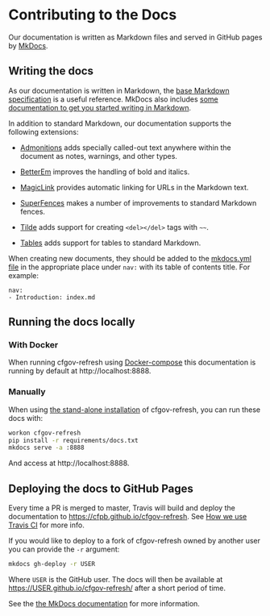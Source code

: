 # Contributing to the Docs

Our documentation is written as Markdown files and served in GitHub pages
by [MkDocs](https://www.mkdocs.org/).

## Writing the docs

As our documentation is written in Markdown, 
the [base Markdown specification](https://daringfireball.net/projects/markdown/) 
is a useful reference. MkDocs also includes 
[some documentation to get you started writing in Markdown](https://www.mkdocs.org/user-guide/writing-your-docs/#writing-with-markdown).

In addition to standard Markdown, our documentation supports the following extensions:

- [Admonitions](https://python-markdown.github.io/extensions/admonition/)
    adds specially called-out text anywhere within the document 
    as notes, warnings, and other types.

- [BetterEm](https://facelessuser.github.io/pymdown-extensions/extensions/betterem/) 
    improves the handling of bold and italics.

- [MagicLink](https://facelessuser.github.io/pymdown-extensions/extensions/magiclink/) 
    provides automatic linking for URLs in the Markdown text.

- [SuperFences](https://facelessuser.github.io/pymdown-extensions/extensions/superfences/)
    makes a number of improvements to standard Markdown fences.

- [Tilde](https://facelessuser.github.io/pymdown-extensions/extensions/tilde/) 
    adds support for creating `<del></del>` tags with `~~`.

- [Tables](https://python-markdown.github.io/extensions/tables/)
    adds support for tables to standard Markdown.

When creating new documents, they should be added to the 
[mkdocs.yml file](https://github.com/cfpb/cfgov-refresh/blob/master/mkdocs.yml) 
in the appropriate place under `nav:` with its table of contents title. 
For example:

```
nav:
- Introduction: index.md
```

## Running the docs locally

### With Docker

When running cfgov-refresh using [Docker-compose](https://cfpb.github.io/cfgov-refresh/installation/#docker-compose-installation)
this documentation is running by default at http://localhost:8888.

### Manually

When using 
[the stand-alone installation](http://localhost:8888/installation/#stand-alone-installation) 
of cfgov-refresh, 
you can run these docs with:

```bash
workon cfgov-refresh
pip install -r requirements/docs.txt
mkdocs serve -a :8888
```

And access at http://localhost:8888.

## Deploying the docs to GitHub Pages

Every time a PR is merged to master, 
Travis will build and deploy the documentation to https://cfpb.github.io/cfgov-refresh. 
See [How we use Travis CI](https://github.com/cfpb/cfgov-refresh/blob/master/docs/travis.md) 
for more info.

If you would like to deploy to a fork of cfgov-refresh owned by another user 
you can provide the `-r` argument:

```bash
mkdocs gh-deploy -r USER
```

Where `USER` is the GitHub user. 
The docs will then be available at https://USER.github.io/cfgov-refresh/ after a short period of time.

See the 
[the MkDocs documentation](https://www.mkdocs.org/user-guide/deploying-your-docs/)
for more information.
